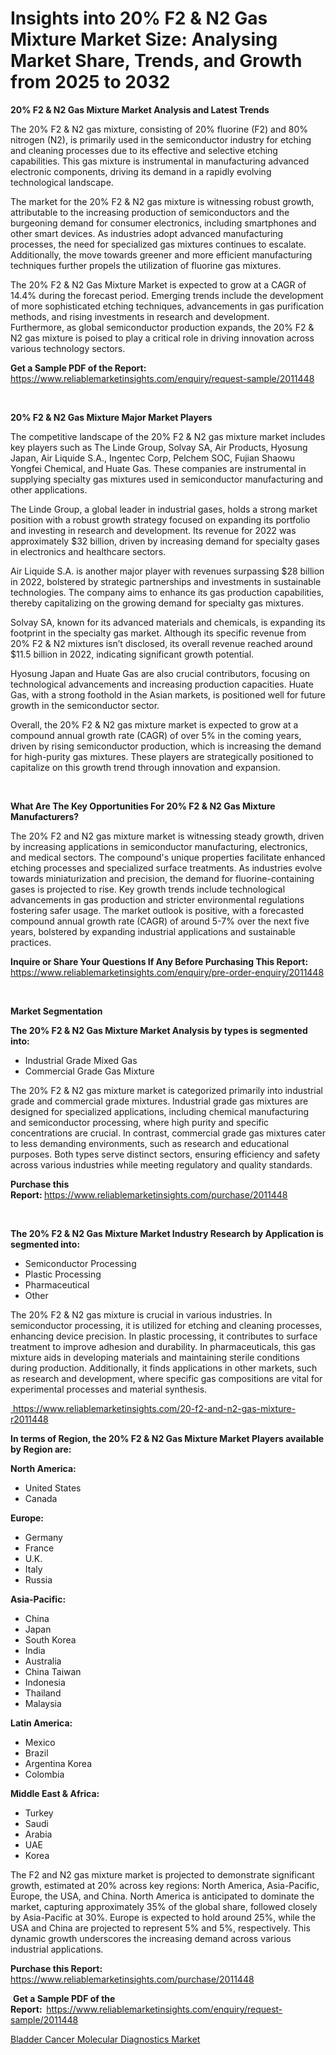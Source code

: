 <p><h1>Insights into 20% F2 & N2 Gas Mixture Market Size: Analysing Market Share, Trends, and Growth from 2025 to 2032</h1></p><p><strong>20% F2 & N2 Gas Mixture Market Analysis and Latest Trends</strong></p>
<p><p>The 20% F2 & N2 gas mixture, consisting of 20% fluorine (F2) and 80% nitrogen (N2), is primarily used in the semiconductor industry for etching and cleaning processes due to its effective and selective etching capabilities. This gas mixture is instrumental in manufacturing advanced electronic components, driving its demand in a rapidly evolving technological landscape.</p><p>The market for the 20% F2 & N2 gas mixture is witnessing robust growth, attributable to the increasing production of semiconductors and the burgeoning demand for consumer electronics, including smartphones and other smart devices. As industries adopt advanced manufacturing processes, the need for specialized gas mixtures continues to escalate. Additionally, the move towards greener and more efficient manufacturing techniques further propels the utilization of fluorine gas mixtures.</p><p>The 20% F2 & N2 Gas Mixture Market is expected to grow at a CAGR of 14.4% during the forecast period. Emerging trends include the development of more sophisticated etching techniques, advancements in gas purification methods, and rising investments in research and development. Furthermore, as global semiconductor production expands, the 20% F2 & N2 gas mixture is poised to play a critical role in driving innovation across various technology sectors.</p></p>
<p><strong>Get a Sample PDF of the Report:&nbsp;</strong> <a href="https://www.reliablemarketinsights.com/enquiry/request-sample/2011448?utm_campaign=1894&utm_medium=2&utm_source=Github&utm_content=ia&utm_term=16012025&utm_id=20-f2-n2-gas-mixture">https://www.reliablemarketinsights.com/enquiry/request-sample/2011448</a></p>
<p>&nbsp;</p>
<p><strong>20% F2 & N2 Gas Mixture Major Market Players</strong></p>
<p><p>The competitive landscape of the 20% F2 & N2 gas mixture market includes key players such as The Linde Group, Solvay SA, Air Products, Hyosung Japan, Air Liquide S.A., Ingentec Corp, Pelchem SOC, Fujian Shaowu Yongfei Chemical, and Huate Gas. These companies are instrumental in supplying specialty gas mixtures used in semiconductor manufacturing and other applications.</p><p>The Linde Group, a global leader in industrial gases, holds a strong market position with a robust growth strategy focused on expanding its portfolio and investing in research and development. Its revenue for 2022 was approximately $32 billion, driven by increasing demand for specialty gases in electronics and healthcare sectors.</p><p>Air Liquide S.A. is another major player with revenues surpassing $28 billion in 2022, bolstered by strategic partnerships and investments in sustainable technologies. The company aims to enhance its gas production capabilities, thereby capitalizing on the growing demand for specialty gas mixtures.</p><p>Solvay SA, known for its advanced materials and chemicals, is expanding its footprint in the specialty gas market. Although its specific revenue from 20% F2 & N2 mixtures isn’t disclosed, its overall revenue reached around $11.5 billion in 2022, indicating significant growth potential.</p><p>Hyosung Japan and Huate Gas are also crucial contributors, focusing on technological advancements and increasing production capacities. Huate Gas, with a strong foothold in the Asian markets, is positioned well for future growth in the semiconductor sector.</p><p>Overall, the 20% F2 & N2 gas mixture market is expected to grow at a compound annual growth rate (CAGR) of over 5% in the coming years, driven by rising semiconductor production, which is increasing the demand for high-purity gas mixtures. These players are strategically positioned to capitalize on this growth trend through innovation and expansion.</p></p>
<p>&nbsp;</p>
<p><strong>What Are The Key Opportunities For 20% F2 & N2 Gas Mixture Manufacturers?</strong></p>
<p><p>The 20% F2 and N2 gas mixture market is witnessing steady growth, driven by increasing applications in semiconductor manufacturing, electronics, and medical sectors. The compound's unique properties facilitate enhanced etching processes and specialized surface treatments. As industries evolve towards miniaturization and precision, the demand for fluorine-containing gases is projected to rise. Key growth trends include technological advancements in gas production and stricter environmental regulations fostering safer usage. The market outlook is positive, with a forecasted compound annual growth rate (CAGR) of around 5-7% over the next five years, bolstered by expanding industrial applications and sustainable practices.</p></p>
<p><strong>Inquire or Share Your Questions If Any Before Purchasing This Report:</strong> <a href="https://www.reliablemarketinsights.com/enquiry/pre-order-enquiry/2011448?utm_campaign=1894&utm_medium=2&utm_source=Github&utm_content=ia&utm_term=16012025&utm_id=20-f2-n2-gas-mixture">https://www.reliablemarketinsights.com/enquiry/pre-order-enquiry/2011448</a></p>
<p>&nbsp;</p>
<p><strong>Market Segmentation</strong></p>
<p><strong>The 20% F2 & N2 Gas Mixture Market Analysis by types is segmented into:</strong></p>
<p><ul><li>Industrial Grade Mixed Gas</li><li>Commercial Grade Gas Mixture</li></ul></p>
<p><p>The 20% F2 & N2 gas mixture market is categorized primarily into industrial grade and commercial grade mixtures. Industrial grade gas mixtures are designed for specialized applications, including chemical manufacturing and semiconductor processing, where high purity and specific concentrations are crucial. In contrast, commercial grade gas mixtures cater to less demanding environments, such as research and educational purposes. Both types serve distinct sectors, ensuring efficiency and safety across various industries while meeting regulatory and quality standards.</p></p>
<p><strong>Purchase this Report:&nbsp;</strong><a href="https://www.reliablemarketinsights.com/purchase/2011448?utm_campaign=1894&utm_medium=2&utm_source=Github&utm_content=ia&utm_term=16012025&utm_id=20-f2-n2-gas-mixture">https://www.reliablemarketinsights.com/purchase/2011448</a></p>
<p>&nbsp;</p>
<p><strong>The 20% F2 & N2 Gas Mixture Market Industry Research by Application is segmented into:</strong></p>
<p><ul><li>Semiconductor Processing</li><li>Plastic Processing</li><li>Pharmaceutical</li><li>Other</li></ul></p>
<p><p>The 20% F2 & N2 gas mixture is crucial in various industries. In semiconductor processing, it is utilized for etching and cleaning processes, enhancing device precision. In plastic processing, it contributes to surface treatment to improve adhesion and durability. In pharmaceuticals, this gas mixture aids in developing materials and maintaining sterile conditions during production. Additionally, it finds applications in other markets, such as research and development, where specific gas compositions are vital for experimental processes and material synthesis.</p></p>
<p><a href="https://www.reliablemarketinsights.com/20-f2-and-n2-gas-mixture-r2011448?utm_campaign=1894&utm_medium=2&utm_source=Github&utm_content=ia&utm_term=16012025&utm_id=20-f2-n2-gas-mixture">&nbsp;https://www.reliablemarketinsights.com/20-f2-and-n2-gas-mixture-r2011448</a></p>
<p><strong>In terms of Region, the 20% F2 & N2 Gas Mixture Market Players available by Region are:</strong></p>
<p>
    <p> <strong> North America: </strong>
        <ul>
            <li>United States</li>
            <li>Canada</li>
        </ul>
        </p> 
    <p> <strong> Europe: </strong>
        <ul>
            <li>Germany</li>
            <li>France</li>
            <li>U.K.</li>
            <li>Italy</li>
            <li>Russia</li>
        </ul>
        </p> 
    <p> <strong> Asia-Pacific: </strong>
        <ul>
            <li>China</li>
            <li>Japan</li>
            <li>South Korea</li>
            <li>India</li>
            <li>Australia</li>
            <li>China Taiwan</li>
            <li>Indonesia</li>
            <li>Thailand</li>
            <li>Malaysia</li>
        </ul>
        </p> 
    <p> <strong> Latin America: </strong>
        <ul>
            <li>Mexico</li>
            <li>Brazil</li>
            <li>Argentina Korea</li>
            <li>Colombia</li>
        </ul>
        </p> 
    <p> <strong> Middle East & Africa: </strong>
        <ul>
            <li>Turkey</li>
            <li>Saudi</li>
            <li>Arabia</li>
            <li>UAE</li>
            <li>Korea</li>
        </ul>
    </p>
    </p>
<p><p>The F2 and N2 gas mixture market is projected to demonstrate significant growth, estimated at 20% across key regions: North America, Asia-Pacific, Europe, the USA, and China. North America is anticipated to dominate the market, capturing approximately 35% of the global share, followed closely by Asia-Pacific at 30%. Europe is expected to hold around 25%, while the USA and China are projected to represent 5% and 5%, respectively. This dynamic growth underscores the increasing demand across various industrial applications.</p></p>
<p><strong>Purchase this Report: </strong><a href="https://www.reliablemarketinsights.com/purchase/2011448?utm_campaign=1894&utm_medium=2&utm_source=Github&utm_content=ia&utm_term=16012025&utm_id=20-f2-n2-gas-mixture">https://www.reliablemarketinsights.com/purchase/2011448</a></p>
<p>&nbsp;<strong>Get a Sample PDF of the Report:&nbsp;&nbsp;</strong><a href="https://www.reliablemarketinsights.com/enquiry/request-sample/2011448?utm_campaign=1894&utm_medium=2&utm_source=Github&utm_content=ia&utm_term=16012025&utm_id=20-f2-n2-gas-mixture">https://www.reliablemarketinsights.com/enquiry/request-sample/2011448</a></p>
<p><strong></strong></p>
<p><p><a href="https://github.com/marloy8/Market-Research-Report-List-6/blob/main/bladder-cancer-molecular-diagnostics-market.md?utm_campaign=1894&utm_medium=2&utm_source=Github&utm_content=ia&utm_term=16012025&utm_id=20-f2-n2-gas-mixture">Bladder Cancer Molecular Diagnostics Market</a></p></p>